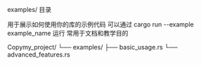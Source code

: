 examples/ 目录


用于展示如何使用你的库的示例代码
可以通过 cargo run --example example_name 运行
常用于文档和教学目的

Copymy_project/
└── examples/
    ├── basic_usage.rs
    └── advanced_features.rs